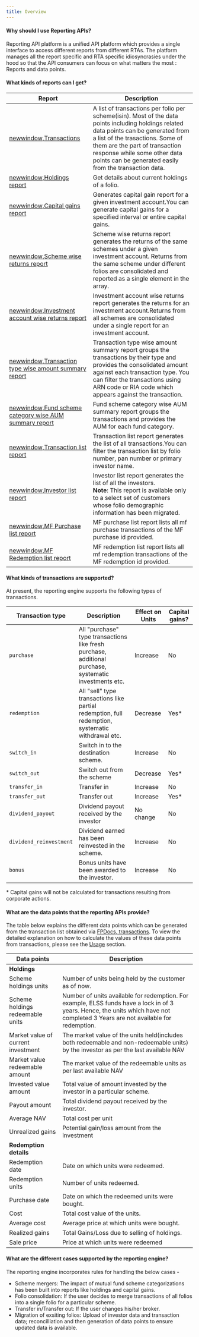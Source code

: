 ```yaml
---
title: Overview
---
```

#### Why should I use Reporting APIs?
Reporting API platform is a unified API platform which provides a single interface to access different reports from different RTAs. The platform manages all the report specific and RTA specific idiosyncrasies under the hood so that the API consumers can focus on what matters the most : Reports and data points.

#### What kinds of reports can I get?
| Report | Description |
| ---------- | ------------ |
| [newwindow,Transactions](https://fintechprimitives.com/api/#transactions) | A list of transactions per folio per scheme(isin). Most of the data points including holdings related data points can be generated from a list of the trasactions. Some of them are the part of transaction response while some other data points can be generated easily from the transaction data.  |
| [newwindow,Holdings report](https://fintechprimitives.com/docs/api/#generate-holdings-report) | Get details about current holdings of a folio.|
| [newwindow,Capital gains report](https://fintechprimitives.com/docs/api/#capital-gains-report) | Generates capital gain report for a given investment account.You can generate capital gains for a specified interval or entire capital gains.|
| [newwindow,Scheme wise returns report](https://fintechprimitives.com/docs/api/#scheme-wise-returns) | Scheme wise returns report generates the returns of the same schemes under a given investment account. Returns from the same scheme under different folios are consolidated and reported as a single element in the array.|
| [newwindow,Investment account wise returns report](https://fintechprimitives.com/docs/api/#investment-account-wise-returns) | Investment account wise returns report generates the returns for an investment account.Returns from all schemes are consolidated under a single report for an investment account.|
| [newwindow,Transaction type wise amount summary report](https://fintechprimitives.com/docs/api/#transaction-type-wise-amount-summary-report) | Transaction type wise amount summary report groups the transactions by their type and provides the consolidated amount against each transaction type. You can filter the transactions using ARN code or RIA code which appears against the transaction.|
| [newwindow,Fund scheme category wise AUM summary report](https://fintechprimitives.com/docs/api/#fund-scheme-category-wise-aum-summary-report) | Fund scheme category wise AUM summary report groups the transactions and provides the AUM for each fund category.|
| [newwindow,Transaction list report](https://fintechprimitives.com/docs/api/#transaction-list-report) | Transaction list report generates the list of all transactions.You can filter the transaction list by folio number, pan number or primary investor name.|
| [newwindow,Investor list report](https://fintechprimitives.com/docs/api/#investor-list-report) | Investor list report generates the list of all the investors.<br>**Note**: This report is available only to a select set of customers whose folio demographic information has been migrated.|
| [newwindow,MF Purchase list report](https://fintechprimitives.com/docs/api/#mf-purchase-list-report) | MF purchase list report lists all mf purchase transactions of the MF purchase id provided.|
| [newwindow,MF Redemption list report](https://fintechprimitives.com/docs/api/#mf-redemption-list-report) | MF redemption list report lists all mf redemption transactions of the MF redemption id provided.|




#### What kinds of transactions are supported?
At present, the reporting engine supports the following types of transactions.

| Transaction type | Description | Effect on Units | Capital gains? |
|------------ |------------ |------------ |------------ |
|`purchase`|All "purchase" type transactions like fresh purchase, additional purchase, systematic investments etc.|Increase|No|
|`redemption`|All "sell" type transactions like partial redemption, full redemption, systematic withdrawal etc.|Decrease|Yes*|
|`switch_in`| Switch in to the destination scheme.|Increase|No|
|`switch_out`| Switch out from the scheme|Decrease|Yes*|
|`transfer_in`| Transfer in |Increase|No|
|`transfer_out`|Transfer out|Increase|Yes*|
|`dividend_payout`|Dividend payout received by the investor|No change|No|
|`dividend_reinvestment`|Dividend earned has been reinvested in the scheme.|Increase|No|
|`bonus`|Bonus units have been awarded to the investor.|Increase|No|

\* Capital gains will not be calculated for transactions resulting from corporate actions.

#### What are the data points that the reporting APIs provide?
The table below explains the different data points which can be generated from the transaction list obtained via [FPDocs, transactions](https://fintechprimitives.com/api/#transactions). To view the detailed explanation on how to calculate the values of these data points from transactions, please see the [Usage](/pages/workflows/investor-reporting-usage) section.

| Data points | Description |
| ---------- | ------------ |
| **Holdings** |
| Scheme holdings units | Number of units being held by the customer as of now. |
| Scheme holdings redeemable units | Number of units available for redemption. For example, ELSS funds have a lock in of 3 years. Hence, the units which have not completed 3 Years are not available for redemption.| 
| Market value of current investment | The market value of the units held(includes both redeemable and non-redeemable units) by the investor as per the last available NAV | 
| Market value redeemable amount | The market value of the redeemable units as per last available NAV | 
| Invested value amount | Total value of amount invested by the investor in a particular scheme. |
| Payout amount | Total dividend payout received by the investor. |
| Average NAV | Total cost per unit |
| Unrealized gains | Potential gain/loss amount from the investment |
| **Redemption details** | |
| Redemption date | Date on which units were redeemed. 
| Redemption units | Number of units redeemed.|
| Purchase date | Date on which the redeemed units were bought.|
| Cost | Total cost value of the units.|
| Average cost | Average price at which units were bought.|
| Realized gains | Total Gains/Loss due to selling of holdings.|
| Sale price | Price at which units were redeemed |

#### What are the different cases supported by the reporting engine?

The reporting engine incorporates rules for handling the below cases - 
- Scheme mergers: The impact of mutual fund scheme categorizations has been built into reports like holdings and capital gains.
- Folio consolidation: If the user decides to merge transactions of all folios into a single folio for a particular scheme.
- Transfer in/Transfer out: If the user changes his/her broker.
- Migration of exsiting folios: Upload of investor data and transaction data; reconcilliation and then generation of data points to ensure updated data is available.
